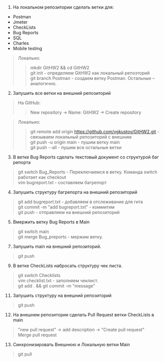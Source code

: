 1. На локальном репозитории сделать ветки для:
- Postman
- Jmeter
- CheckLists
- Bug Reports
- SQL
- Charles
- Mobile testing  

> Локально:  
>> mkdir GitHW2 && cd GitHW2   
>> git init - определяем GitHW2 как локальный репозторий  
>> git branch Postman - создаем ветку Postman. Остальные – аналогично. 

2. Запушить все ветки на внешний репозиторий  

> На GitHub:
>> New repository -> Name: GitHW2 -> Create repository 

> Локально:  
>> git remote add origin https://github.com/vgkustov/GitHW2.git - связываем локальный репозиторий с внешним  
>> git push -u origin main - пушим ветку main  
>> git push --all - пушим все остальные ветки  

3. В ветке Bug Reports сделать текстовый документ со структурой баг репорта  

> git switch Bug_Reports - Переключаемся в ветку. Команда switch работает как checkout  
> vim bugreport.txt - составляем багрепорт

4. Запушить структуру багрепорта на внешний репозиторий  

> git add bugreport.txt - добавляем в отслеживание для гита  
> git commit -m "add bugreport.txt" - коммитим  
> git push - отправляем на внешний репозиторий

5. Вмержить ветку Bug Reports в Main

> git switch main  
> git merge Bug_preports - мержим ветку.  

7. Запушить main на внешний репозиторий.

> git push

9. В ветке CheckLists набросать структуру чек листа.

> git switch Checklists  
> vim checklist.txt - заполняем чеклист.  
> git add . && git commit -m "message"  

11. Запушить структуру на внешний репозиторий

> git push

12. На внешнем репозитории сделать Pull Request ветки CheckLists в main

> "new pull request" -> add description -> "Create pull request"  
>  Merge pull request

13. Синхронизировать Внешнюю и Локальную ветки Main

> git pull
